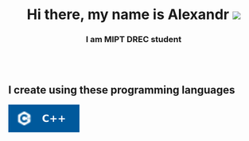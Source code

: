
<h1 align="center">Hi there, my name is Alexandr
<img src="https://github.com/blackcater/blackcater/raw/main/images/Hi.gif" height="32"/></h1>
<h3 align="center">I am MIPT DREC student</h3>
<br><br>
<h2 align="left">
I create using these programming languages
</h2>

<a href="https://en.cppreference.com/w/"> 
<img src="img/cpp_img.svg" alt="cpp">
</a>